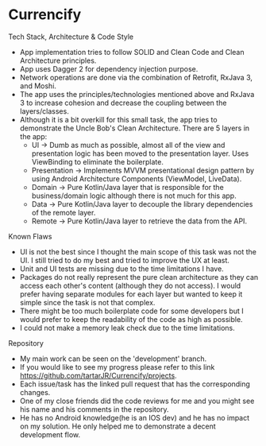 # Currencify

Tech Stack, Architecture & Code Style
- App implementation tries to follow SOLID and Clean Code and Clean Architecture principles.
- App uses Dagger 2 for dependency injection purpose.
- Network operations are done via the combination of Retrofit, RxJava 3, and Moshi.
- The app uses the principles/technologies mentioned above and RxJava 3 to increase cohesion and decrease the coupling between the layers/classes.
- Although it is a bit overkill for this small task, the app tries to demonstrate the Uncle Bob's Clean Architecture. There are 5 layers in the app:
    - UI -> Dumb as much as possible, almost all of the view and presentation logic has been moved to the presentation layer. Uses ViewBinding to eliminate the boilerplate.
    - Presentation -> Implements MVVM presentational design pattern by using Android Architecture Components (ViewModel, LiveData).
    - Domain -> Pure Kotlin/Java layer that is responsible for the business/domain logic although there is not much for this app.
    - Data -> Pure Kotlin/Java layer to decouple the library dependencies of the remote layer.
    - Remote ->  Pure Kotlin/Java layer to retrieve the data from the API.

Known Flaws
- UI is not the best since I thought the main scope of this task was not the UI. I still tried to do my best and tried to improve the UX at least.
- Unit and UI tests are missing due to the time limitations I have.
- Packages do not really represent the pure clean architecture as they can access each other's content (although they do not access). I would prefer having separate modules for each layer but wanted to keep it simple since the task is not that complex.
- There might be too much boilerplate code for some developers but I would prefer to keep the readability of the code as high as possible.
- I could not make a memory leak check due to the time limitations.

Repository
- My main work can be seen on the 'development' branch.
- If you would like to see my progress please refer to this link https://github.com/tartarJR/Currencify/projects.
- Each issue/task has the linked pull request that has the corresponding changes.
- One of my close friends did the code reviews for me and you might see his name and his comments in the repository.
- He has no Android knowledge(he is an IOS dev) and he has no impact on my solution. He only helped me to demonstrate a decent development flow.

